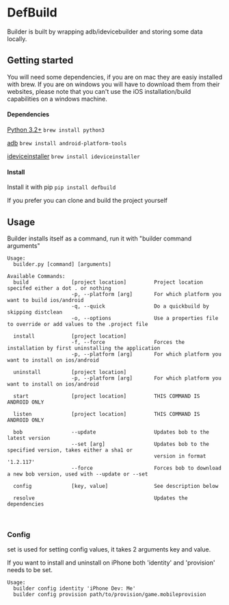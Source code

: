 # DefBuild
Builder is built by wrapping adb/idevicebuilder and storing some data locally.

## Getting started

You will need some dependencies, if you are on mac they are easiy installed with brew.
If you are on windows you will have to download them from their websites, please note
that you can't use the iOS installation/build capabilities on a windows machine.

#### Dependencies

[Python 3.2+](https://www.python.org/) `brew install python3`

[adb](https://developer.android.com/studio/command-line/adb) `brew install android-platform-tools`

[ideviceinstaller](http://www.libimobiledevice.org/) `brew install ideviceinstaller`

#### Install

Install it with pip `pip install defbuild`

If you prefer you can clone and build the project yourself


## Usage
Builder installs itself as a command, run it with "builder command arguments"
```
Usage:
  builder.py [command] [arguments]
 
Available Commands:
  build              [project location]         Project location specifed either a dot . or nothing
                     -p, --platform [arg]       For which platform you want to build ios/android
                     -q, --quick                Do a quickbuild by skipping distclean
                     -o, --options              Use a properties file to override or add values to the .project file
 
  install            [project location]
                     -f, --force                Forces the installation by first uninstalling the application
                     -p, --platform [arg]       For which platform you want to install on ios/android
 
  uninstall          [project location]
                     -p, --platform [arg]       For which platform you want to install on ios/android
 
  start              [project location]         THIS COMMAND IS ANDROID ONLY
 
  listen             [project location]         THIS COMMAND IS ANDROID ONLY
 
  bob                --update                   Updates bob to the latest version
                     --set [arg]                Updates bob to the specified version, takes either a sha1 or 
                                                version in format '1.2.117'
                     --force                    Forces bob to download a new bob version, used with --update or --set
                     
  config             [key, value]               See description below
  
  resolve                                       Updates the dependencies
```
  


### Config
set is used for setting config values, it takes 2 arguments key and value.

If you want to install and uninstall on iPhone both 'identity' and 'provision' needs to be set.


```
Usage:
  builder config identity 'iPhone Dev: Me'
  builder config provision path/to/provision/game.mobileprovision
```
